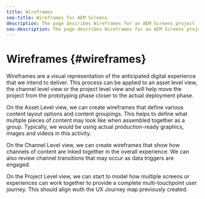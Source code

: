 ```yaml
---
title: Wireframes
seo-title: Wireframes for AEM Screens
description: The page describes Wireframes for an AEM Screens project
seo-description: The page describes Wireframes for an AEM Screens project
---
```


# Wireframes {#wireframes}

Wireframes are a visual representation of the anticipated digital experience that we intend to deliver. This process can be applied to an asset level view, the channel level view or the project level view and will help move the project from the prototyping phase closer to the actual deployment phase.

On the Asset Level view, we can create wireframes that define various content layout options and content groupings. This helps to define what multiple pieces of content may look like when assembled together as a group.
Typically, we would be using actual production-ready graphics, images and videos in this activity.

On the Channel Level view, we can create wireframes that show how channels of content are lnked together in the overall experience. We can also review channel transitions that may occur as data triggers are engaged.

On the Project Level view, we can start to model how multiple screens or experiences can work together to provide a complete multi-touchpoint user journey. This should align wuth the UX Journey map previously created.

